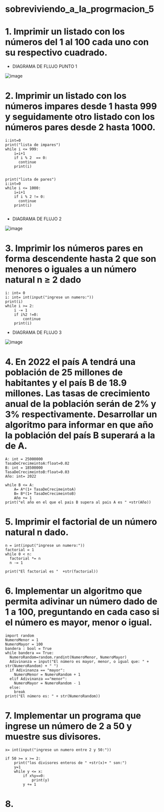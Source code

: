 # sobreviviendo_a_la_progrmacion_5

# 1. Imprimir un listado con los números del 1 al 100 cada uno con su respectivo cuadrado.



- DIAGRAMA DE FLUJO  PUNTO 1


![image](https://github.com/EmpanadasCONGuaro/sobreviviendo_a_la_progrmacion_5/assets/142174506/a77ee1ba-0688-421b-a94c-b0f3268279be)

  


# 2. Imprimir un listado con los números impares desde 1 hasta 999 y seguidamente otro listado con los números pares desde 2 hasta 1000.


```pseudocode
i:int=0
print("lista de impares")
while i <= 999:
    i=i+1
    if i % 2  == 0:
      continue
    print(i)
    

print("lista de pares")
i:int=0
while i <= 1000:
    i=i+1
    if i % 2 != 0:
      continue
    print(i)
    

```

- DIAGRAMA DE FLUJO 2
  

![image](https://github.com/EmpanadasCONGuaro/sobreviviendo_a_la_progrmacion_5/assets/142174506/62061f60-1c05-424a-9c55-e42e08b37eeb)




# 3. Imprimir los números pares en forma descendente hasta 2 que son menores o iguales a un número natural n ≥ 2 dado



```pseudocode
i: int= 0
i: int= int(input("ingrese un numero:"))
print(i)
while i >= 2:
    i -= 1
    if i%2 !=0:
        continue
    print(i)

```


- DIAGRAMA DE FLUJO 3
  


![image](https://github.com/EmpanadasCONGuaro/sobreviviendo_a_la_progrmacion_5/assets/142174506/dcf3d087-fdfc-4802-aa25-bfdee6f63ab9)




# 4. En 2022 el país A tendrá una población de 25 millones de habitantes y el país B de 18.9 millones. Las tasas de crecimiento anual de la población serán de 2% y 3% respectivamente. Desarrollar un algoritmo para informar en que año la población del país B superará a la de A.



```pseudocode
A: int = 25000000
TasaDeCrecimeintoA:float=0.02
B: int = 18500000
TasaDeCrecimeintoB:float=0.03
Año: int= 2022

while B <= A:
    A= A*(1+ TasaDeCrecimeintoA)
    B= B*(1+ TasaDeCrecimeintoB)
    Año += 1
print("el año en el que el pais B supera al pais A es " +str(Año))

```


# 5. Imprimir el factorial de un número natural n dado.



```pseudocode
n = int(input("ingrese un numero:"))
factorial = 1
while 0 < n:
  factorial *= n
  n -= 1

print("El factorial es "  +str(factorial))
```



# 6. Implementar un algoritmo que permita adivinar un número dado de 1 a 100, preguntando en cada caso si el número es mayor, menor o igual.



```pseudocode
import random 
NumeroMenor = 1
NumeroMayor = 100
bandera : bool = True
while bandera == True:
  NumeroRandom=random.randint(NumeroMenor, NumeroMayor)
  Adivinanza = input("El número es mayor, menor, o igual que: " + str(NumeroRandom) + " ")
  if Adivinanza == "mayor":
    NumeroMenor = NumeroRandom + 1
  elif Adivinanza =="menor":
    NumeroMayor = NumeroRandom - 1
  else:
    break
print("El número es: " + str(NumeroRandom))  

```



# 7. Implementar un programa que ingrese un número de 2 a 50 y muestre sus divisores.



```pseudocode
x= int(input("ingrese un numero entre 2 y 50:"))

if 50 >= x >= 2:
    print("los divisores enteros de " +str(x)+ " son:")
    y=1
    while y <= x:
        if x%y==0:
            print(y)
        y += 1

```


# 8. 



